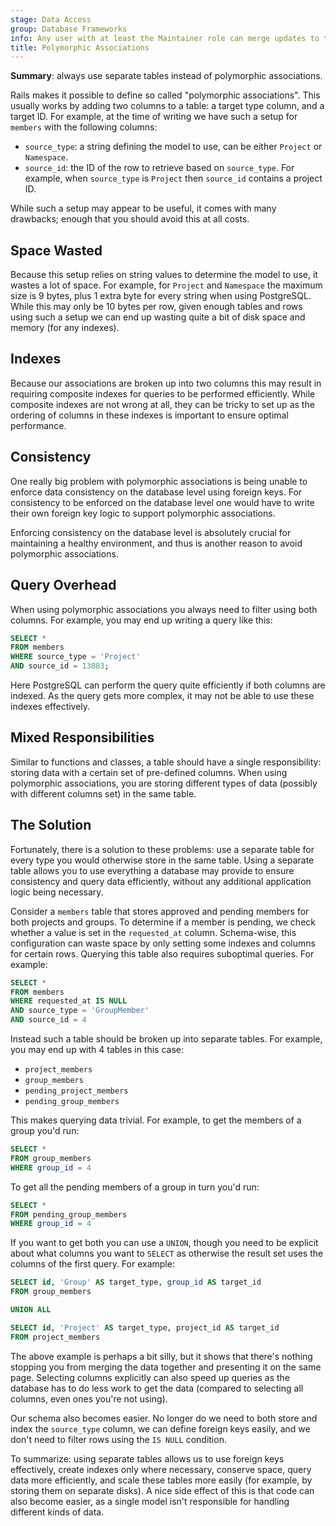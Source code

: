 ```yaml
---
stage: Data Access
group: Database Frameworks
info: Any user with at least the Maintainer role can merge updates to this content. For details, see https://docs.gitlab.com/development/development_processes/#development-guidelines-review.
title: Polymorphic Associations
---
```


**Summary**: always use separate tables instead of polymorphic associations.

Rails makes it possible to define so called "polymorphic associations". This
usually works by adding two columns to a table: a target type column, and a
target ID. For example, at the time of writing we have such a setup for
`members` with the following columns:

- `source_type`: a string defining the model to use, can be either `Project` or
  `Namespace`.
- `source_id`: the ID of the row to retrieve based on `source_type`. For
  example, when `source_type` is `Project` then `source_id` contains a
  project ID.

While such a setup may appear to be useful, it comes with many drawbacks; enough
that you should avoid this at all costs.

## Space Wasted

Because this setup relies on string values to determine the model to use, it
wastes a lot of space. For example, for `Project` and `Namespace` the
maximum size is 9 bytes, plus 1 extra byte for every string when using
PostgreSQL. While this may only be 10 bytes per row, given enough tables and
rows using such a setup we can end up wasting quite a bit of disk space and
memory (for any indexes).

## Indexes

Because our associations are broken up into two columns this may result in
requiring composite indexes for queries to be performed efficiently. While
composite indexes are not wrong at all, they can be tricky to set up as the
ordering of columns in these indexes is important to ensure optimal performance.

## Consistency

One really big problem with polymorphic associations is being unable to enforce
data consistency on the database level using foreign keys. For consistency to be
enforced on the database level one would have to write their own foreign key
logic to support polymorphic associations.

Enforcing consistency on the database level is absolutely crucial for
maintaining a healthy environment, and thus is another reason to avoid
polymorphic associations.

## Query Overhead

When using polymorphic associations you always need to filter using both
columns. For example, you may end up writing a query like this:

```sql
SELECT *
FROM members
WHERE source_type = 'Project'
AND source_id = 13083;
```

Here PostgreSQL can perform the query quite efficiently if both columns are
indexed. As the query gets more complex, it may not be able to use these
indexes effectively.

## Mixed Responsibilities

Similar to functions and classes, a table should have a single responsibility:
storing data with a certain set of pre-defined columns. When using polymorphic
associations, you are storing different types of data (possibly with
different columns set) in the same table.

## The Solution

Fortunately, there is a solution to these problems: use a
separate table for every type you would otherwise store in the same table. Using
a separate table allows you to use everything a database may provide to ensure
consistency and query data efficiently, without any additional application logic
being necessary.

Consider a `members` table that stores approved and pending members for both projects and groups.
To determine if a member is pending, we check whether a value is set in the `requested_at` column.
Schema-wise, this configuration can waste space by only setting some indexes and columns for
certain rows. Querying this table also requires suboptimal queries. For example:

```sql
SELECT *
FROM members
WHERE requested_at IS NULL
AND source_type = 'GroupMember'
AND source_id = 4
```

Instead such a table should be broken up into separate tables. For example, you
may end up with 4 tables in this case:

- `project_members`
- `group_members`
- `pending_project_members`
- `pending_group_members`

This makes querying data trivial. For example, to get the members of a group
you'd run:

```sql
SELECT *
FROM group_members
WHERE group_id = 4
```

To get all the pending members of a group in turn you'd run:

```sql
SELECT *
FROM pending_group_members
WHERE group_id = 4
```

If you want to get both you can use a `UNION`, though you need to be explicit
about what columns you want to `SELECT` as otherwise the result set uses the
columns of the first query. For example:

```sql
SELECT id, 'Group' AS target_type, group_id AS target_id
FROM group_members

UNION ALL

SELECT id, 'Project' AS target_type, project_id AS target_id
FROM project_members
```

The above example is perhaps a bit silly, but it shows that there's nothing
stopping you from merging the data together and presenting it on the same page.
Selecting columns explicitly can also speed up queries as the database has to do
less work to get the data (compared to selecting all columns, even ones you're
not using).

Our schema also becomes easier. No longer do we need to both store and index the
`source_type` column, we can define foreign keys easily, and we don't need to
filter rows using the `IS NULL` condition.

To summarize: using separate tables allows us to use foreign keys effectively,
create indexes only where necessary, conserve space, query data more
efficiently, and scale these tables more easily (for example, by storing them on
separate disks). A nice side effect of this is that code can also become easier,
as a single model isn't responsible for handling different kinds of
data.
